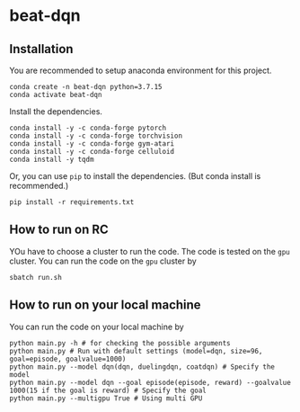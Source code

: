 # beat-dqn


## Installation
You are recommended to setup anaconda environment for this project.

    conda create -n beat-dqn python=3.7.15
    conda activate beat-dqn

Install the dependencies.

    conda install -y -c conda-forge pytorch
    conda install -y -c conda-forge torchvision
    conda install -y -c conda-forge gym-atari
    conda install -y -c conda-forge celluloid
    conda install -y tqdm

Or, you can use `pip` to install the dependencies. (But conda install is recommended.)

    pip install -r requirements.txt

## How to run on RC
YOu have to choose a cluster to run the code. The code is tested on the `gpu` cluster. You can run the code on the `gpu` cluster by

    sbatch run.sh

## How to run on your local machine
You can run the code on your local machine by

    python main.py -h # for checking the possible arguments
    python main.py # Run with default settings (model=dqn, size=96, goal=episode, goalvalue=1000)
    python main.py --model dqn(dqn, duelingdqn, coatdqn) # Specify the model
    python main.py --model dqn --goal episode(episode, reward) --goalvalue 1000(15 if the goal is reward) # Specify the goal
    python main.py --multigpu True # Using multi GPU